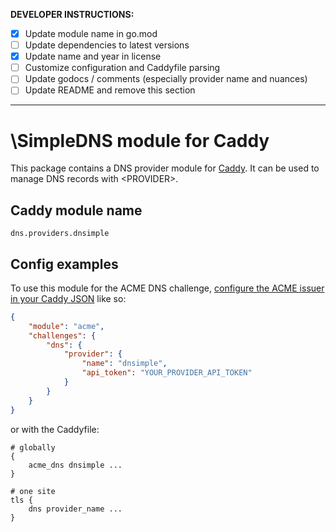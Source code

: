 **DEVELOPER INSTRUCTIONS:**

- [x] Update module name in go.mod
- [ ] Update dependencies to latest versions
- [x] Update name and year in license
- [ ] Customize configuration and Caddyfile parsing
- [ ] Update godocs / comments (especially provider name and nuances)
- [ ] Update README and remove this section

---

\SimpleDNS module for Caddy
===========================

This package contains a DNS provider module for [Caddy](https://github.com/caddyserver/caddy). It can be used to manage DNS records with \<PROVIDER\>.

## Caddy module name

```
dns.providers.dnsimple
```

## Config examples

To use this module for the ACME DNS challenge, [configure the ACME issuer in your Caddy JSON](https://caddyserver.com/docs/json/apps/tls/automation/policies/issuer/acme/) like so:

```json
{
	"module": "acme",
	"challenges": {
		"dns": {
			"provider": {
				"name": "dnsimple",
				"api_token": "YOUR_PROVIDER_API_TOKEN"
			}
		}
	}
}
```

or with the Caddyfile:

```
# globally
{
	acme_dns dnsimple ...
}
```

```
# one site
tls {
	dns provider_name ...
}
```
